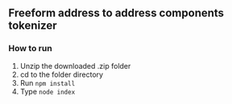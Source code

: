 ## Freeform address to address components tokenizer

### How to run
1. Unzip the downloaded .zip folder
2. cd to the folder directory
3. Run `npm install`
4. Type `node index`